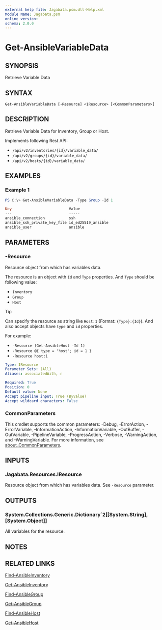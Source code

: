 ```yaml
---
external help file: Jagabata.psm.dll-Help.xml
Module Name: Jagabata.psm
online version:
schema: 2.0.0
---
```


# Get-AnsibleVariableData

## SYNOPSIS
Retrieve Variable Data

## SYNTAX

```
Get-AnsibleVariableData [-Resource] <IResource> [<CommonParameters>]
```

## DESCRIPTION
Retrieve Variable Data for Inventory, Group or Host.

Implements following Rest API:  
- `/api/v2/inventories/{id}/variable_data/`  
- `/api/v2/groups/{id}/variable_data/`  
- `/api/v2/hosts/{id}/variable_data/` 

## EXAMPLES

### Example 1
```powershell
PS C:\> Get-AnsibleVariableData -Type Group -Id 1

Key                          Value
---                          -----
ansible_connection           ssh
ansible_ssh_private_key_file id_ed25519_ansible
ansible_user                 ansible
```

## PARAMETERS

### -Resource
Resource object from which has variables data.

The resource is an object with `Id` and `Type` properties.
And `Type` should be following value:  
- `Inventory`  
- `Group`  
- `Host`

> [!TIP]  
> Can specify the resource as string like `Host:1` (Format: `{Type}:{Id}`).
> And also accept objects have `type` and `id` properties.  
>
> For example:  
>  - `-Resource (Get-AnsibleHost -Id 1)`  
>  - `-Resource @{ type = "host"; id = 1 }`  
>  - `-Resource host:1`

```yaml
Type: IResource
Parameter Sets: (All)
Aliases: associatedWith, r

Required: True
Position: 0
Default value: None
Accept pipeline input: True (ByValue)
Accept wildcard characters: False
```

### CommonParameters
This cmdlet supports the common parameters: -Debug, -ErrorAction, -ErrorVariable, -InformationAction, -InformationVariable, -OutBuffer, -OutVariable, -PipelineVariable, -ProgressAction, -Verbose, -WarningAction, and -WarningVariable. For more information, see [about_CommonParameters](http://go.microsoft.com/fwlink/?LinkID=113216).

## INPUTS

### Jagabata.Resources.IResource
Resource object from which has variables data.
See `-Resource` parameter.

## OUTPUTS

### System.Collections.Generic.Dictionary`2[[System.String],[System.Object]]
All variables for the resource.

## NOTES

## RELATED LINKS

[Find-AnsibleInventory](Find-AnsibleInventory.md)

[Get-AnsibleInventory](Get-AnsibleInventory.md)

[Find-AnsibleGroup](Find-AnsibleGroup.md)

[Get-AnsibleGroup](Get-AnsibleGroup.md)

[Find-AnsibleHost](Find-AnsibleHost.md)

[Get-AnsibleHost](Get-AnsibleHost.md)
